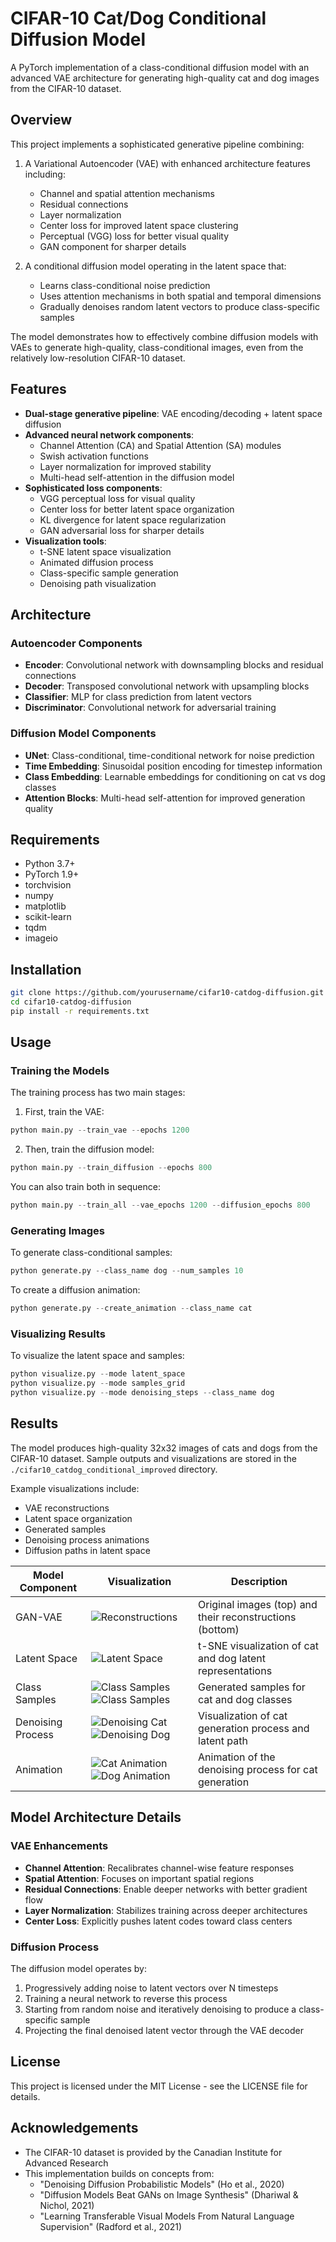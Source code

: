 # CIFAR-10 Cat/Dog Conditional Diffusion Model

A PyTorch implementation of a class-conditional diffusion model with an advanced VAE architecture for generating high-quality cat and dog images from the CIFAR-10 dataset.

## Overview

This project implements a sophisticated generative pipeline combining:

1. A Variational Autoencoder (VAE) with enhanced architecture features including:
   - Channel and spatial attention mechanisms
   - Residual connections
   - Layer normalization
   - Center loss for improved latent space clustering
   - Perceptual (VGG) loss for better visual quality
   - GAN component for sharper details

2. A conditional diffusion model operating in the latent space that:
   - Learns class-conditional noise prediction
   - Uses attention mechanisms in both spatial and temporal dimensions
   - Gradually denoises random latent vectors to produce class-specific samples

The model demonstrates how to effectively combine diffusion models with VAEs to generate high-quality, class-conditional images, even from the relatively low-resolution CIFAR-10 dataset.

## Features

- **Dual-stage generative pipeline**: VAE encoding/decoding + latent space diffusion
- **Advanced neural network components**:
  - Channel Attention (CA) and Spatial Attention (SA) modules
  - Swish activation functions
  - Layer normalization for improved stability
  - Multi-head self-attention in the diffusion model
- **Sophisticated loss components**:
  - VGG perceptual loss for visual quality
  - Center loss for better latent space organization
  - KL divergence for latent space regularization
  - GAN adversarial loss for sharper details
- **Visualization tools**:
  - t-SNE latent space visualization
  - Animated diffusion process
  - Class-specific sample generation
  - Denoising path visualization

## Architecture

### Autoencoder Components

- **Encoder**: Convolutional network with downsampling blocks and residual connections
- **Decoder**: Transposed convolutional network with upsampling blocks
- **Classifier**: MLP for class prediction from latent vectors
- **Discriminator**: Convolutional network for adversarial training

### Diffusion Model Components

- **UNet**: Class-conditional, time-conditional network for noise prediction
- **Time Embedding**: Sinusoidal position encoding for timestep information
- **Class Embedding**: Learnable embeddings for conditioning on cat vs dog classes
- **Attention Blocks**: Multi-head self-attention for improved generation quality

## Requirements

- Python 3.7+
- PyTorch 1.9+
- torchvision
- numpy
- matplotlib
- scikit-learn
- tqdm
- imageio

## Installation

```bash
git clone https://github.com/yourusername/cifar10-catdog-diffusion.git
cd cifar10-catdog-diffusion
pip install -r requirements.txt
```

## Usage

### Training the Models

The training process has two main stages:

1. First, train the VAE:

```python
python main.py --train_vae --epochs 1200
```

2. Then, train the diffusion model:

```python
python main.py --train_diffusion --epochs 800
```

You can also train both in sequence:

```python
python main.py --train_all --vae_epochs 1200 --diffusion_epochs 800
```

### Generating Images

To generate class-conditional samples:

```python
python generate.py --class_name dog --num_samples 10
```

To create a diffusion animation:

```python
python generate.py --create_animation --class_name cat
```

### Visualizing Results

To visualize the latent space and samples:

```python
python visualize.py --mode latent_space
python visualize.py --mode samples_grid
python visualize.py --mode denoising_steps --class_name dog
```

## Results

The model produces high-quality 32x32 images of cats and dogs from the CIFAR-10 dataset. Sample outputs and visualizations are stored in the `./cifar10_catdog_conditional_improved` directory.

Example visualizations include:
- VAE reconstructions
- Latent space organization
- Generated samples
- Denoising process animations
- Diffusion paths in latent space

 Model Component | Visualization | Description |
|-----------------|---------------|-------------|
| GAN-VAE | ![Reconstructions](https://github.com/ynyeh0221/CIFAR10-cat-dog-generative-latent-diffusion/blob/main/v10/output/reconstruction/vae_reconstruction_epoch_800.png) | Original images (top) and their reconstructions (bottom) |
| Latent Space | ![Latent Space](https://github.com/ynyeh0221/CIFAR10-cat-dog-generative-latent-diffusion/blob/main/v10/output/latent_space/vae_latent_space_epoch_800.png) | t-SNE visualization of cat and dog latent representations |
| Class Samples | ![Class Samples](https://github.com/ynyeh0221/CIFAR10-cat-dog-generative-latent-diffusion/blob/main/v10/output/diffusion_sample_result/sample_class_cat_epoch_800.png)![Class Samples](https://github.com/ynyeh0221/CIFAR10-cat-dog-generative-latent-diffusion/blob/main/v10/output/diffusion_sample_result/sample_class_dog_epoch_800.png) | Generated samples for cat and dog classes |
| Denoising Process | ![Denoising Cat](https://github.com/ynyeh0221/CIFAR10-cat-dog-generative-latent-diffusion/blob/main/v10/output/diffusion_path/denoising_path_cat_epoch_800.png)![Denoising Dog](https://github.com/ynyeh0221/CIFAR10-cat-dog-generative-latent-diffusion/blob/main/v10/output/diffusion_path/denoising_path_dog_epoch_800.png) | Visualization of cat generation process and latent path |
| Animation | ![Cat Animation](https://github.com/ynyeh0221/CIFAR10-cat-dog-generative-latent-diffusion/blob/main/v10/output/diffusion_animination/diffusion_animation_cat_epoch_800.gif)![Dog Animation](https://github.com/ynyeh0221/CIFAR10-cat-dog-generative-latent-diffusion/blob/main/v10/output/diffusion_animination/diffusion_animation_dog_epoch_800.gif) | Animation of the denoising process for cat generation |

## Model Architecture Details

### VAE Enhancements

- **Channel Attention**: Recalibrates channel-wise feature responses
- **Spatial Attention**: Focuses on important spatial regions
- **Residual Connections**: Enable deeper networks with better gradient flow
- **Layer Normalization**: Stabilizes training across deeper architectures
- **Center Loss**: Explicitly pushes latent codes toward class centers

### Diffusion Process

The diffusion model operates by:
1. Progressively adding noise to latent vectors over N timesteps
2. Training a neural network to reverse this process
3. Starting from random noise and iteratively denoising to produce a class-specific sample
4. Projecting the final denoised latent vector through the VAE decoder


## License

This project is licensed under the MIT License - see the LICENSE file for details.

## Acknowledgements

- The CIFAR-10 dataset is provided by the Canadian Institute for Advanced Research
- This implementation builds on concepts from:
  - "Denoising Diffusion Probabilistic Models" (Ho et al., 2020)
  - "Diffusion Models Beat GANs on Image Synthesis" (Dhariwal & Nichol, 2021)
  - "Learning Transferable Visual Models From Natural Language Supervision" (Radford et al., 2021)
